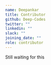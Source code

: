 ```yaml
---
name: Deepankar
title: Contributor
github: Deep-Codes
twitter: ""
linkedin: ""
slack: ""
joining_date: ""
role: contributor
---
```


Still waiting for this
